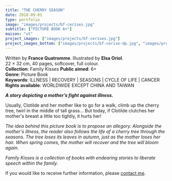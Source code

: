 ```yaml
---
title: "THE CHERRY SEASON"
date: 2018-09-01
type: portfolio
image: "images/projects/bf-cerises.jpg"
subtitle: ["PICTURE BOOK 6+"]
maison: "ut"
project_images: ["images/projects/bf-cerises.jpg"]
project_images_bottom: ["images/projects/bf-cerise-dp.jpg", "images/projects/bf-cerise-dp2.jpg"]
---
```


Written by **France Quatromme**.
Illustrated by **Elsa Oriol**.   
22 × 32 cm, 40 pages, softcover, full colour.  
**Collection**: Family Kisses 
**Public aimed**: 6+   
**Genre**: Picture Book      
**Keywords**: ILLNESS | RECOVERY | SEASONS | CYCLE OF LIFE | CANCER    
**Rights available**: WORLDWIDE EXCEPT CHINA AND TAIWAN      


***A story depicting a mother’s fight against illness.***


Usually, Clotilde and her mother like to go for a walk, climb up the cherry tree, twirl in the middle of tall grass...
But today, if Clotilde clutches her mother's breast a little too tightly, it hurts her!    

*The idea behind this picture book is to propose an allegory.* 
*Alongside the mother's illness, the reader also follows the life of a cherry tree through the seasons.*
*The tree loses its leaves in autumn, just as the mother loses her hair.* 
*When spring comes, the mother will recover and the tree will bloom again.*       




*Family Kisses is a collection of books with endearing stories to liberate speech within the family.*




If you would like to receive further information, please [contact me](mailto:melanie.guillaumin.edition@gmail.com).


